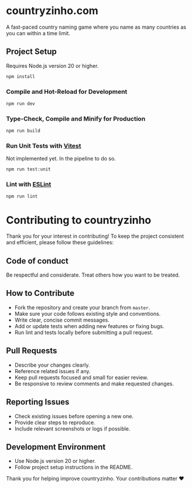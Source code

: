 # countryzinho.com

A fast-paced country naming game where you name as many countries as you can within a time limit.

## Project Setup

Requires Node.js version 20 or higher.

```sh
npm install
```

### Compile and Hot-Reload for Development

```sh
npm run dev
```

### Type-Check, Compile and Minify for Production

```sh
npm run build
```

### Run Unit Tests with [Vitest](https://vitest.dev/)

Not implemented yet. In the pipeline to do so.

```sh
npm run test:unit
```

### Lint with [ESLint](https://eslint.org/)

```sh
npm run lint
```

# Contributing to countryzinho

Thank you for your interest in contributing! To keep the project consistent and efficient, please follow these guidelines:

## Code of conduct

Be respectful and considerate. Treat others how you want to be treated.

## How to Contribute

- Fork the repository and create your branch from `master`.
- Make sure your code follows existing style and conventions.
- Write clear, concise commit messages.
- Add or update tests when adding new features or fixing bugs.
- Run lint and tests locally before submitting a pull request.

## Pull Requests

- Describe your changes clearly.
- Reference related issues if any.
- Keep pull requests focused and small for easier review.
- Be responsive to review comments and make requested changes.

## Reporting Issues

- Check existing issues before opening a new one.
- Provide clear steps to reproduce.
- Include relevant screenshots or logs if possible.

## Development Environment

- Use Node.js version 20 or higher.
- Follow project setup instructions in the README.

Thank you for helping improve countryzinho. Your contributions matter ❤️
